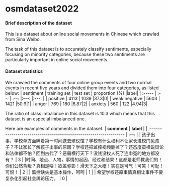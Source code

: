 # osmdataset2022
#### Brief description of the dataset
This is a dataset about online social movements in Chinese which crawled from Sina Weibo.

The task of this dataset is to accurately classify sentiments, especially focusing on minority categories, because these two sentiments are particularly important in online social movements.
#### Dataset statistics
We crawled the comments of four online group events and two normal events in recent five years and divided them into four categories, as listed below:
| sentiment | training set |     test set | proportion (%) |label|
| :----- | :--: | :--: |:---: |:---: |
| positive |  4113  | 1039 |37.3|0|
| weak negative |  5603  | 1421 |50.9|1|
| anger |  769  | 180 |6.87|2|
| anxiety |  560  | 122 |4.94|3|


The ratio of class imbalance in this dataset is 10.3 which means that this dataset is an especial imbalanced one.

Here are examples of comments in the dataset.
| **comment** | **label** | 
| :----------------------------------------------------------------- | :--: |
| 孩子出事，学校单方面瞒着第一时间送去殡仪馆？学校有什么权利不让家长进校门见孩子？不让家长了解孩子出事的原因？学校还把监控视频删掉了？还态度蛮横说舆论和法律都不怕？回到古代了？恶霸横行天下？没钱没权人死了连申冤的地方都没有？                                                                    |   3   |
|时间、地点、人物，事情的起因、经过和结果！这都是老师教我们的！你们公然背叛？真相是啥！欲盖弥彰！滑天下之大稽！实在是可气！可笑！可耻！可恨！                                                      |     2 |
|                    监控缺失是基本操作，呵呵                                                 |    1  |
|                   希望学校还原事情真相让事件不要复杂化引起社会舆论压力。                                               |     0 |

